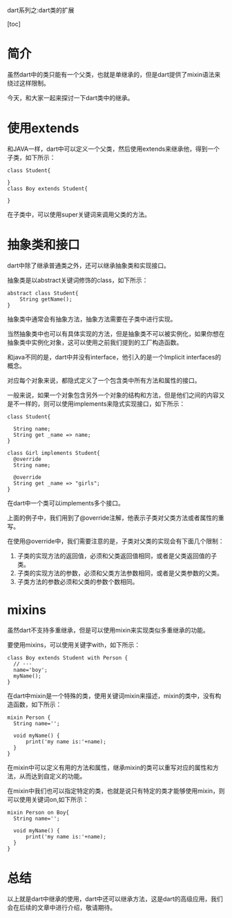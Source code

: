 dart系列之:dart类的扩展

[toc]

# 简介

虽然dart中的类只能有一个父类，也就是单继承的，但是dart提供了mixin语法来绕过这样限制。

今天，和大家一起来探讨一下dart类中的继承。

# 使用extends

和JAVA一样，dart中可以定义一个父类，然后使用extends来继承他，得到一个子类，如下所示：

```
class Student{

}
class Boy extends Student{

}
```

在子类中，可以使用super关键词来调用父类的方法。

# 抽象类和接口

dart中除了继承普通类之外，还可以继承抽象类和实现接口。

抽象类是以abstract关键词修饰的class，如下所示：

```
abstract class Student{
    String getName();
}
```

抽象类中通常会有抽象方法，抽象方法需要在子类中进行实现。

当然抽象类中也可以有具体实现的方法，但是抽象类不可以被实例化，如果你想在抽象类中实例化对象，这可以使用之前我们提到的工厂构造函数。

和java不同的是，dart中并没有interface，他引入的是一个Implicit interfaces的概念。

对应每个对象来说，都隐式定义了一个包含类中所有方法和属性的接口。

一般来说，如果一个对象包含另外一个对象的结构和方法，但是他们之间的内容又是不一样的，则可以使用implements来隐式实现接口，如下所示：

```
class Student{

  String name;
  String get _name => name;
}

class Girl implements Student{
  @override
  String name;

  @override
  String get _name => "girls";
}
```

在dart中一个类可以implements多个接口。

上面的例子中，我们用到了@override注解，他表示子类对父类方法或者属性的重写。

在使用@override中，我们需要注意的是，子类对父类的实现会有下面几个限制：

1. 子类的实现方法的返回值，必须和父类返回值相同，或者是父类返回值的子类。
2. 子类的实现方法的参数，必须和父类方法参数相同，或者是父类参数的父类。
3. 子类方法的参数必须和父类的参数个数相同。

# mixins

虽然dart不支持多重继承，但是可以使用mixin来实现类似多重继承的功能。

要使用mixins，可以使用关键字with，如下所示：

```
class Boy extends Student with Person {
  // ···
  name='boy';
  myName();
}
```

在dart中mixin是一个特殊的类，使用关键词mixin来描述，mixin的类中，没有构造函数，如下所示：

```
mixin Person {
  String name='';

  void myName() {
      print('my name is:'+name);
  }
}
```

在mixin中可以定义有用的方法和属性，继承mixin的类可以重写对应的属性和方法，从而达到自定义的功能。

在mixin中我们也可以指定特定的类，也就是说只有特定的类才能够使用mixin，则可以使用关键词on,如下所示：

```
mixin Person on Boy{
  String name='';

  void myName() {
      print('my name is:'+name);
  }
}

```

# 总结

以上就是dart中继承的使用，dart中还可以继承方法，这是dart的高级应用，我们会在后续的文章中进行介绍，敬请期待。





